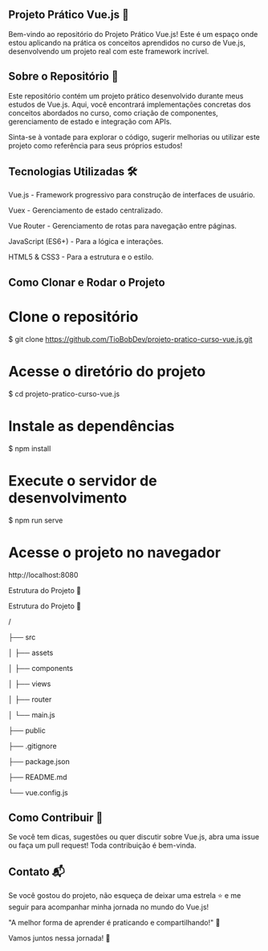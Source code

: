 ## Projeto Prático Vue.js 🚀



Bem-vindo ao repositório do Projeto Prático Vue.js! Este é um espaço onde estou aplicando na prática os conceitos aprendidos no curso de Vue.js, desenvolvendo um projeto real com este framework incrível.

## Sobre o Repositório 📝

Este repositório contém um projeto prático desenvolvido durante meus estudos de Vue.js. Aqui, você encontrará implementações concretas dos conceitos abordados no curso, como criação de componentes, gerenciamento de estado e integração com APIs.

Sinta-se à vontade para explorar o código, sugerir melhorias ou utilizar este projeto como referência para seus próprios estudos!

## Tecnologias Utilizadas 🛠️

Vue.js - Framework progressivo para construção de interfaces de usuário.

Vuex - Gerenciamento de estado centralizado.

Vue Router - Gerenciamento de rotas para navegação entre páginas.

JavaScript (ES6+) - Para a lógica e interações.

HTML5 & CSS3 - Para a estrutura e o estilo.

## Como Clonar e Rodar o Projeto

# Clone o repositório
$ git clone https://github.com/TioBobDev/projeto-pratico-curso-vue.js.git

# Acesse o diretório do projeto
$ cd projeto-pratico-curso-vue.js

# Instale as dependências
$ npm install

# Execute o servidor de desenvolvimento
$ npm run serve

# Acesse o projeto no navegador
http://localhost:8080

Estrutura do Projeto 📁

Estrutura do Projeto 📁

/

├── src

│   ├── assets

│   ├── components

│   ├── views

│   ├── router

│   └── main.js

├── public

├── .gitignore

├── package.json

├── README.md

└── vue.config.js


## Como Contribuir 🤝

Se você tem dicas, sugestões ou quer discutir sobre Vue.js, abra uma issue ou faça um pull request! Toda contribuição é bem-vinda.

## Contato 📬

Se você gostou do projeto, não esqueça de deixar uma estrela ⭐ e me seguir para acompanhar minha jornada no mundo do Vue.js!



"A melhor forma de aprender é praticando e compartilhando!" 🚀

Vamos juntos nessa jornada! 🌟
